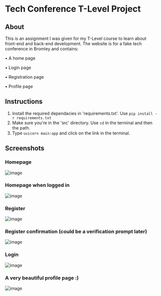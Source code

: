 # Tech Conference T-Level Project

## About
This is an assignment I was given for my T-Level course to learn about front-end and back-end development. 
The website is for a fake tech conference in Bromley and contains:

  • A home page
  
  • Login page
  
  • Registration page
  
  • Profile page

## Instructions
  1. Install the required dependacies in 'requirements.txt'. Use `pip install -r requirements.txt`
  2. Make sure you're in the 'src' directory. Use `cd` in the terminal and then the path.
  3. Type `uvicorn main:app` and click on the link in the terminal.

## Screenshots
### Homepage
![image](https://github.com/user-attachments/assets/f4808e41-1315-4058-a102-969fa55c9f4a)

### Homepage when logged in
![image](https://github.com/user-attachments/assets/9ff17f11-2f8a-4b92-9a2b-7a90dc98b1e3)

### Register
![image](https://github.com/user-attachments/assets/5d6cf52b-0739-4089-be4e-9fb58b5c0548)

### Register confirmation (could be a verification prompt later)
![image](https://github.com/user-attachments/assets/45712463-8b4a-40b8-a796-a63ea18aba36)

### Login
![image](https://github.com/user-attachments/assets/df60b70d-9aff-4856-8fe9-82a6a8ec5eb8)

### A very beautiful profile page :)
![image](https://github.com/user-attachments/assets/dabed075-193e-4136-b0c3-c83dde2d83fa)


